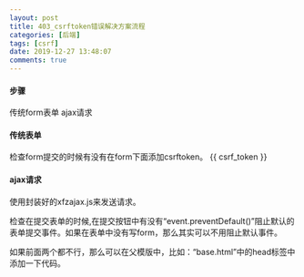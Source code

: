 ```yaml
---
layout: post
title: 403_csrftoken错误解决方案流程
categories: [后端]
tags: [csrf]
date: 2019-12-27 13:48:07
comments: true
---
```



#### 步骤

传统form表单
ajax请求

#### 传统表单

检查form提交的时候有没有在form下面添加csrftoken。
{{ csrf_token }}

#### ajax请求

使用封装好的xfzajax.js来发送请求。

检查在提交表单的时候,在提交按钮中有没有“event.preventDefault()”阻止默认的表单提交事件。如果在表单中没有写form，那么其实可以不用阻止默认事件。

如果前面两个都不行，那么可以在父模版中，比如：“base.html”中的head标签中添加一下代码。
<meta name="csrftoken" content="{{ csrf_token }}">


